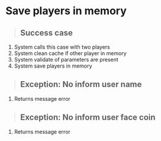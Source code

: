 # Save players in memory

> ## Success case
1. System calls this case with two players
2. System clean cache if other player in memory
3. System validate of parameters are present
4. System save players in memory

> ## Exception: No inform user name
1. Returns message error

> ## Exception: No inform user face coin
1. Returns message error